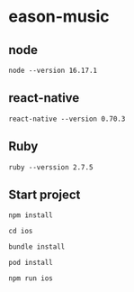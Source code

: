# eason-music

## node
`node --version 16.17.1`

## react-native
`react-native --version 0.70.3`

## Ruby

`ruby --verssion 2.7.5`

## Start project

`npm install`

`cd ios`

`bundle install`

`pod install`

`npm run ios`
